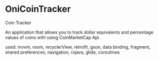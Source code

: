 # OniCoinTracker
Coin Tracker

An application that allows you to track dollar equivalents and percentage values of coins with using CoinMarketCap Api

used: 
mvvm, room, recyclerView, retrofit, gson, data binding, fragment, shared preferences, navigation, rxjava, glide, coroutines
